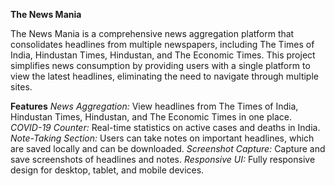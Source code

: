 **The News Mania**

The News Mania is a comprehensive news aggregation platform that consolidates headlines from multiple newspapers, including The Times of India, Hindustan Times, Hindustan, and The Economic Times. This project simplifies news consumption by providing users with a single platform to view the latest headlines, eliminating the need to navigate through multiple sites.

**Features**
_News Aggregation:_ View headlines from The Times of India, Hindustan Times, Hindustan, and The Economic Times in one place.
_COVID-19 Counter:_ Real-time statistics on active cases and deaths in India.
_Note-Taking Section:_ Users can take notes on important headlines, which are saved locally and can be downloaded.
_Screenshot Capture:_ Capture and save screenshots of headlines and notes.
_Responsive UI:_ Fully responsive design for desktop, tablet, and mobile devices.
